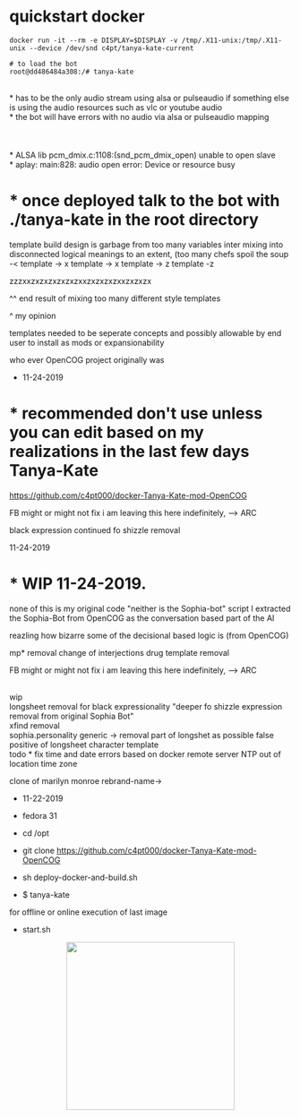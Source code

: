 # quickstart docker
```
docker run -it --rm -e DISPLAY=$DISPLAY -v /tmp/.X11-unix:/tmp/.X11-unix --device /dev/snd c4pt/tanya-kate-current

# to load the bot
root@dd486484a308:/# tanya-kate
```

<br>
* has to be the only audio stream using alsa or pulseaudio if something else is using the audio resources such as vlc or youtube audio
<br>
* the bot will have errors with no audio via alsa or pulseaudio mapping
<br>
<br>
<br>
<br>
* ALSA lib pcm_dmix.c:1108:(snd_pcm_dmix_open) unable to open slave
<br>
* aplay: main:828: audio open error: Device or resource busy

# * once deployed talk to the bot with ./tanya-kate in the root directory

template build design is garbage from too many variables inter mixing into disconnected logical meanings to an extent,
(too many chefs spoil the soup -< 
template -> x template -> x template -> z template -z

zzzxxzxzxzxzxzxzxxzxzxzxzxxzxzxzx

^^ end result of mixing too many different style templates

^
my opinion

templates needed to be seperate concepts and possibly allowable by end user to install as mods or expansionability


who ever OpenCOG project originally was 



* 11-24-2019
# * recommended don't use unless you can edit based on my realizations in the last few days Tanya-Kate 
https://github.com/c4pt000/docker-Tanya-Kate-mod-OpenCOG

FB might or might not fix i am leaving this here indefinitely, --> ARC


black expression continued fo shizzle removal

11-24-2019
# * WIP 11-24-2019.

none of this is my original code "neither is the Sophia-bot" script 
I extracted the Sophia-Bot from OpenCOG as the conversation based part of the AI 

reazling how bizarre some of the decisional based logic is (from OpenCOG)

mp* removal
change of interjections
drug template removal






FB might or might not fix i am leaving this here indefinitely, --> ARC

<br>
wip
<br>
longsheet removal for black expressionality "deeper fo shizzle expression removal from original Sophia Bot"
<br>
xfind removal
<br>
sophia.personality generic -> removal part of longshet as possible false positive of longsheet character template
<br>
todo
* fix time and date errors based on docker remote server NTP out of location time zone


clone of marilyn monroe rebrand-name->



* 11-22-2019
* fedora 31

* cd /opt

* git clone https://github.com/c4pt000/docker-Tanya-Kate-mod-OpenCOG

* sh deploy-docker-and-build.sh

* $ tanya-kate

for offline or online execution of last image
* start.sh 

<p align="center"><img src="https://i.imgur.com/RLgtbsH.png" width="300"></p>

